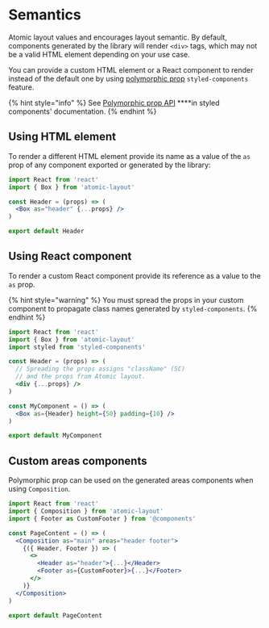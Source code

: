 # Semantics

Atomic layout values and encourages layout semantic. By default, components generated by the library will render `<div>` tags, which may not be a valid HTML element depending on your use case.

You can provide a custom HTML element or a React component to render instead of the default one by using [polymorphic prop](https://www.styled-components.com/docs/api#as-polymorphic-prop) `styled-components` feature.

{% hint style="info" %}
See [Polymorphic prop API](https://www.styled-components.com/docs/api#as-polymorphic-prop) ****in styled components' documentation.
{% endhint %}

## Using HTML element

To render a different HTML element provide its name as a value of the `as` prop of any component exported or generated by the library:

```jsx
import React from 'react'
import { Box } from 'atomic-layout'

const Header = (props) => (
  <Box as="header" {...props} />
)

export default Header
```

## Using React component

To render a custom React component provide its reference as a value to the `as` prop.

{% hint style="warning" %}
You must spread the props in your custom component to propagate class names generated by `styled-components`.
{% endhint %}

```jsx
import React from 'react'
import { Box } from 'atomic-layout'
import styled from 'styled-components'

const Header = (props) => (
  // Spreading the props assigns "className" (SC)
  // and the props from Atomic layout.
  <div {...props} />
)

const MyComponent = () => (
  <Box as={Header} height={50} padding={10} />
)

export default MyComponent
```

## Custom areas components

Polymorphic prop can be used on the generated areas components when using `Composition`.

```jsx
import React from 'react'
import { Composition } from 'atomic-layout'
import { Footer as CustomFooter } from '@components'

const PageContent = () => (
  <Composition as="main" areas="header footer">
    {({ Header, Footer }) => (
      <>
        <Header as="header">{...}</Header>
        <Footer as={CustomFooter}>{...}</Footer>
      </>
    )}
  </Composition>
)

export default PageContent
```

